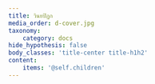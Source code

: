 ```yaml
---
title: วินยปิฏก
media_order: d-cover.jpg
taxonomy:
    category: docs
hide_hypothesis: false
body_classes: 'title-center title-h1h2'
content:
    items: '@self.children'
---
```


